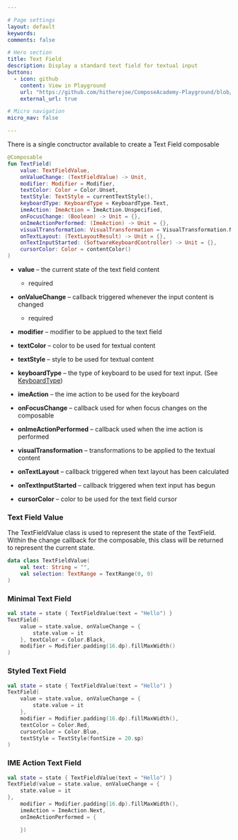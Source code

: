 ```yaml
---

# Page settings
layout: default
keywords:
comments: false

# Hero section
title: Text Field
description: Display a standard text field for textual input
buttons:
  - icon: github
    content: View in Playground
    url: "https://github.com/hitherejoe/ComposeAcademy-Playground/blob/master/app/src/main/java/co/joebirch/composeplayground/material/textField.kt"
    external_url: true

# Micro navigation
micro_nav: false

---
```


There is a single conctructor available to create a Text Field composable

```kotlin
@Composable
fun TextField(
    value: TextFieldValue,
    onValueChange: (TextFieldValue) -> Unit,
    modifier: Modifier = Modifier,
    textColor: Color = Color.Unset,
    textStyle: TextStyle = currentTextStyle(),
    keyboardType: KeyboardType = KeyboardType.Text,
    imeAction: ImeAction = ImeAction.Unspecified,
    onFocusChange: (Boolean) -> Unit = {},
    onImeActionPerformed: (ImeAction) -> Unit = {},
    visualTransformation: VisualTransformation = VisualTransformation.None,
    onTextLayout: (TextLayoutResult) -> Unit = {},
    onTextInputStarted: (SoftwareKeyboardController) -> Unit = {},
    cursorColor: Color = contentColor()
)
```

* **value** – the current state of the text field content
  * required

* **onValueChange** – callback triggered whenever the input content is changed
  * required

* **modifier** – modifier to be applued to the text field

* **textColor** – color to be used for textual content

* **textStyle** – style to be used for textual content

* **keyboardType** – the type of keyboard to be used for text input. (See [KeyboardType]())

* **imeAction** – the ime action to be used for the keyboard

* **onFocusChange** – callback used for when focus changes on the composable

* **onImeActionPerformed** – callback used when the ime action is performed

* **visualTransformation** – transformations to be applied to the textual content

* **onTextLayout** – callback triggered when text layout has been calculated

* **onTextInputStarted** – callback triggered when text input has begun

* **cursorColor** – color to be used for the text field cursor

### Text Field Value

The TextFieldValue class is used to represent the state of the TextField. Within the change callback for the composable, this class will be returned to represent the current state.

```kotlin
data class TextFieldValue(
    val text: String = "",
    val selection: TextRange = TextRange(0, 0)
)
```

### Minimal Text Field
  
```kotlin
val state = state { TextFieldValue(text = "Hello") }
TextField(
    value = state.value, onValueChange = {
        state.value = it
    }, textColor = Color.Black,
    modifier = Modifier.padding(16.dp).fillMaxWidth()
)
```

### Styled Text Field
  
```kotlin
val state = state { TextFieldValue(text = "Hello") }
TextField(
    value = state.value, onValueChange = {
        state.value = it
    },
    modifier = Modifier.padding(16.dp).fillMaxWidth(),
    textColor = Color.Red,
    cursorColor = Color.Blue,
    textStyle = TextStyle(fontSize = 20.sp)
)
```

### IME Action Text Field

```kotlin
val state = state { TextFieldValue(text = "Hello") }
TextField(value = state.value, onValueChange = {
    state.value = it
},
    modifier = Modifier.padding(16.dp).fillMaxWidth(),
    imeAction = ImeAction.Next,
    onImeActionPerformed = {

    })
```
